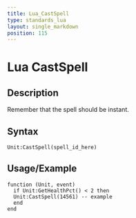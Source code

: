```yaml
---
title: Lua_CastSpell
type: standards_lua
layout: single_markdown
position: 115
---
```


# Lua CastSpell

## Description

Remember that the spell should be instant.

## Syntax

```
Unit:CastSpell(spell_id_here)
```

## Usage/Example

```
function (Unit, event)
  if Unit:GetHealthPct() < 2 then
  Unit:CastSpell(14561) -- example
  end
end
```
